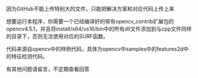 因为GitHub不能上传特别大的文件，只能把解决方案和对应代码上传上来

想要运行本程序，你需要一个已经编译好的带有opencv_contrib扩展包的opencv4.5.1，并且将install/x64/vs16/bin中的所有dll文件添加到与cpp文件同样的目录下，否则无法使用对应的SURF函数。

代码来源自opencv中的样例代码，具体为opencv中samples中的features2d中的特征检测代码。

有其他问题请留言，不定期查看回答